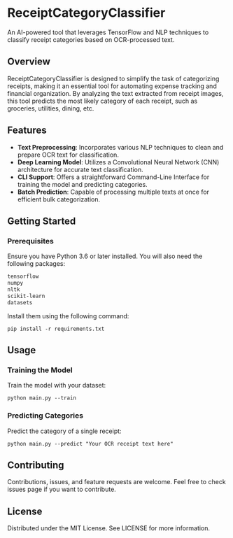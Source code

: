 # ReceiptCategoryClassifier

An AI-powered tool that leverages TensorFlow and NLP techniques to classify receipt categories based on OCR-processed text.

## Overview

ReceiptCategoryClassifier is designed to simplify the task of categorizing receipts, making it an essential tool for automating expense tracking and financial organization. By analyzing the text extracted from receipt images, this tool predicts the most likely category of each receipt, such as groceries, utilities, dining, etc.

## Features

- **Text Preprocessing**: Incorporates various NLP techniques to clean and prepare OCR text for classification.
- **Deep Learning Model**: Utilizes a Convolutional Neural Network (CNN) architecture for accurate text classification.
- **CLI Support**: Offers a straightforward Command-Line Interface for training the model and predicting categories.
- **Batch Prediction**: Capable of processing multiple texts at once for efficient bulk categorization.

## Getting Started

### Prerequisites

Ensure you have Python 3.6 or later installed. You will also need the following packages:

```sh
tensorflow
numpy
nltk
scikit-learn
datasets
```

Install them using the following command:

```
pip install -r requirements.txt
```
## Usage
### Training the Model

Train the model with your dataset:

```
python main.py --train
```
### Predicting Categories

Predict the category of a single receipt:
```
python main.py --predict "Your OCR receipt text here"
```

## Contributing
Contributions, issues, and feature requests are welcome. Feel free to check issues page if you want to contribute.

## License
Distributed under the MIT License. See LICENSE for more information.
